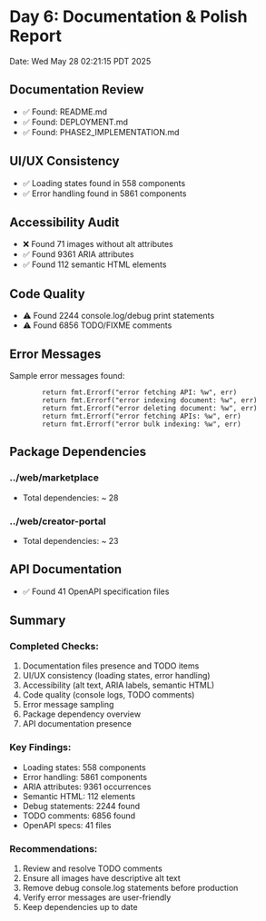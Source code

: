 # Day 6: Documentation & Polish Report
Date: Wed May 28 02:21:15 PDT 2025


## Documentation Review

- ✅ Found: README.md
- ✅ Found: DEPLOYMENT.md
- ✅ Found: PHASE2_IMPLEMENTATION.md

## UI/UX Consistency

- ✅ Loading states found in      558 components
- ✅ Error handling found in     5861 components

## Accessibility Audit

- ❌ Found       71 images without alt attributes
- ✅ Found     9361 ARIA attributes
- ✅ Found      112 semantic HTML elements

## Code Quality

- ⚠️ Found     2244 console.log/debug print statements
- ⚠️ Found     6856 TODO/FIXME comments

## Error Messages

Sample error messages found:
```
		return fmt.Errorf("error fetching API: %w", err)
		return fmt.Errorf("error indexing document: %w", err)
		return fmt.Errorf("error deleting document: %w", err)
		return fmt.Errorf("error fetching APIs: %w", err)
		return fmt.Errorf("error bulk indexing: %w", err)
```

## Package Dependencies

### ../web/marketplace
- Total dependencies: ~      28
### ../web/creator-portal
- Total dependencies: ~      23

## API Documentation

- ✅ Found       41 OpenAPI specification files

## Summary


### Completed Checks:
1. Documentation files presence and TODO items
2. UI/UX consistency (loading states, error handling)
3. Accessibility (alt text, ARIA labels, semantic HTML)
4. Code quality (console logs, TODO comments)
5. Error message sampling
6. Package dependency overview
7. API documentation presence

### Key Findings:
- Loading states:      558 components
- Error handling:     5861 components
- ARIA attributes:     9361 occurrences
- Semantic HTML:      112 elements
- Debug statements:     2244 found
- TODO comments:     6856 found
- OpenAPI specs:       41 files

### Recommendations:
1. Review and resolve TODO comments
2. Ensure all images have descriptive alt text
3. Remove debug console.log statements before production
4. Verify error messages are user-friendly
5. Keep dependencies up to date
